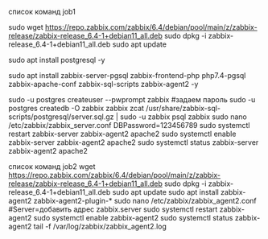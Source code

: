 список команд job1

sudo wget https://repo.zabbix.com/zabbix/6.4/debian/pool/main/z/zabbix-release/zabbix-release_6.4-1+debian11_all.deb
sudo dpkg -i zabbix-release_6.4-1+debian11_all.deb
sudo apt update

sudo apt install postgresql -y

sudo apt install zabbix-server-pgsql zabbix-frontend-php php7.4-pgsql zabbix-apache-conf zabbix-sql-scripts zabbix-agent2 -y

sudo -u postgres createuser --pwprompt zabbix
#задаем пароль
sudo -u postgres createdb -O zabbix zabbix
zcat /usr/share/zabbix-sql-scripts/postgresql/server.sql.gz | sudo -u zabbix psql zabbix
sudo nano /etc/zabbix/zabbix_server.conf
DBPassword=123456789
sudo systemctl restart zabbix-server zabbix-agent2 apache2
sudo systemctl enable zabbix-server zabbix-agent2 apache2
sudo systemctl status zabbix-server zabbix-agent2 apache2

список команд job2
wget https://repo.zabbix.com/zabbix/6.4/debian/pool/main/z/zabbix-release/zabbix-release_6.4-1+debian11_all.deb
sudo dpkg -i zabbix-release_6.4-1+debian11_all.deb
sudo apt update
sudo apt install zabbix-agent2 zabbix-agent2-plugin-*
sudo nano /etc/zabbix/zabbix_agent2.conf
#Server=добавить адрес zabbix.server
sudo systemctl restart zabbix-agent2
sudo systemctl enable zabbix-agent2
sudo systemctl status zabbix-agent2
tail -f /var/log/zabbix/zabbix_agent2.log
